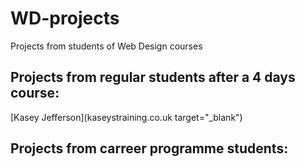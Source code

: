 # WD-projects
Projects from students of Web Design courses

## Projects from regular students after a 4 days course:
[Kasey Jefferson](kaseystraining.co.uk target="_blank")


## Projects from carreer programme students:
